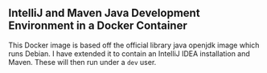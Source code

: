 IntelliJ and Maven Java Development Environment in a Docker Container
---------------------------------------------------------------------

This Docker image is based off the official library java openjdk image which runs Debian.  I have extended it to contain an IntelliJ IDEA installation and Maven.  These will then run under a `dev` user.
